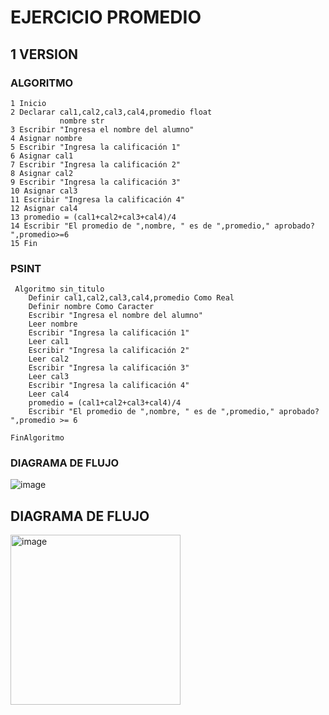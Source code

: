 # EJERCICIO PROMEDIO
## 1 VERSION
### ALGORITMO

    1 Inicio
    2 Declarar cal1,cal2,cal3,cal4,promedio float
               nombre str
    3 Escribir "Ingresa el nombre del alumno"
    4 Asignar nombre
    5 Escribir "Ingresa la calificación 1"
    6 Asignar cal1
    7 Escribir "Ingresa la calificación 2"
    8 Asignar cal2
    9 Escribir "Ingresa la calificación 3"
    10 Asignar cal3
    11 Escribir "Ingresa la calificación 4"
    12 Asignar cal4
    13 promedio = (cal1+cal2+cal3+cal4)/4
    14 Escribir "El promedio de ",nombre, " es de ",promedio," aprobado? ",promedio>=6
    15 Fin

### PSINT

     Algoritmo sin_titulo
    	Definir cal1,cal2,cal3,cal4,promedio Como Real
    	Definir nombre Como Caracter
    	Escribir "Ingresa el nombre del alumno"
    	Leer nombre
    	Escribir "Ingresa la calificación 1"
    	Leer cal1
    	Escribir "Ingresa la calificación 2"
    	Leer cal2
    	Escribir "Ingresa la calificación 3"
    	Leer cal3
    	Escribir "Ingresa la calificación 4"
    	Leer cal4
    	promedio = (cal1+cal2+cal3+cal4)/4
    	Escribir "El promedio de ",nombre, " es de ",promedio," aprobado? ",promedio >= 6
    	
    FinAlgoritmo

### DIAGRAMA DE FLUJO

![image](https://github.com/escuelaDeCodigoMargaritaMaza/Pensamiento_computacional/assets/91554777/8edad51c-5461-4d4c-bfdf-d2523f818269)



## DIAGRAMA DE FLUJO

<img width="272" alt="image" src="https://github.com/escuelaDeCodigoMargaritaMaza/Pensamiento_computacional/assets/91554777/b1ed74e1-d145-497f-9432-814f960de6b6">


